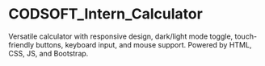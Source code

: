 # CODSOFT_Intern_Calculator
Versatile calculator with responsive design, dark/light mode toggle, touch-friendly buttons, keyboard input, and mouse support. Powered by HTML, CSS, JS, and Bootstrap.
